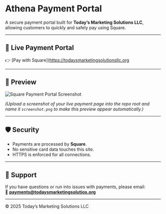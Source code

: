 
# Athena Payment Portal 

A secure payment portal built for **Today’s Marketing Solutions LLC**, allowing customers to quickly and safely pay using Square.

---

## 🚀 Live Payment Portal
👉 [Pay with Square](https://todaysmarketingsolutionsllc.org

---

## 📸 Preview
![Square Payment Portal Screenshot](screenshot.png)

*(Upload a screenshot of your live payment page into the repo root and name it `screenshot.png` to make this preview appear automatically.)*

---

## 🛡️ Security
- Payments are processed by **Square**.  
- No sensitive card data touches this site.  
- HTTPS is enforced for all connections.  

---

## 📩 Support
If you have questions or run into issues with payments, please email:  
📧 **payments@todaysmarketingsolutios.org**

---

© 2025 Today’s Marketing Solutions LLC
